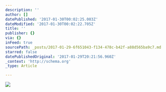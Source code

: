```yaml
---
description: ''
author: []
datePublished: '2017-01-30T00:02:25.003Z'
dateModified: '2017-01-30T00:02:22.705Z'
title: ''
publisher: {}
via: {}
inFeed: true
sourcePath: _posts/2017-01-29-6f651043-f134-478c-b42f-a88d565ba9c7.md
starred: false
datePublishedOriginal: '2017-01-29T20:21:56.960Z'
_context: 'http://schema.org'
_type: Article

---
```

![](https://the-grid-user-content.s3-us-west-2.amazonaws.com/5ef2d00f-d109-44bc-b692-910ade50adfb.gif)